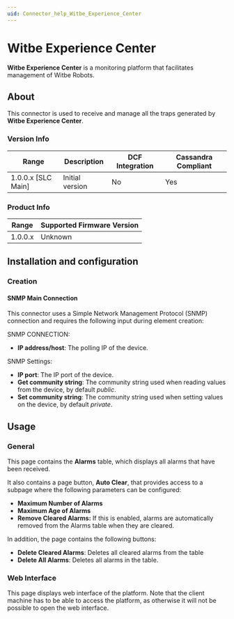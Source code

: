 ```yaml
---
uid: Connector_help_Witbe_Experience_Center
---
```


# Witbe Experience Center

**Witbe Experience Center** is a monitoring platform that facilitates management of Witbe Robots.

## About

This connector is used to receive and manage all the traps generated by **Witbe Experience Center**.

### Version Info

| Range | Description | DCF Integration | Cassandra Compliant |
|----------------------|-----------------|---------------------|-------------------------|
| 1.0.0.x [SLC Main]   | Initial version | No                  | Yes                     |

### Product Info

| Range | Supported Firmware Version |
|------------------|-----------------------------|
| 1.0.0.x          | Unknown                     |

## Installation and configuration

### Creation

#### SNMP Main Connection

This connector uses a Simple Network Management Protocol (SNMP) connection and requires the following input during element creation:

SNMP CONNECTION:

- **IP address/host**: The polling IP of the device.

SNMP Settings:

- **IP port**: The IP port of the device.
- **Get community string**: The community string used when reading values from the device, by default *public*.
- **Set community string**: The community string used when setting values on the device, by default *private*.

## Usage

### General

This page contains the **Alarms** table, which displays all alarms that have been received.

It also contains a page button, **Auto Clear**, that provides access to a subpage where the following parameters can be configured:

- **Maximum Number of Alarms**
- **Maximum Age of Alarms**
- **Remove Cleared Alarms:** If this is enabled, alarms are automatically removed from the Alarms table when they are cleared.

In addition, the page contains the following buttons:

- **Delete Cleared Alarms**: Deletes all cleared alarms from the table
- **Delete All Alarms**: Deletes all alarms in the table.

### Web Interface

This page displays web interface of the platform. Note that the client machine has to be able to access the platform, as otherwise it will not be possible to open the web interface.
